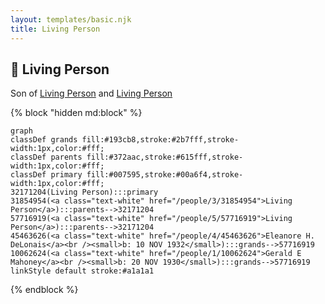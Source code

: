 ```yaml
---
layout: templates/basic.njk
title: Living Person
---
```

## 🔵 Living Person

Son of [Living Person](/people/5/57716919) and [Living Person](/people/3/31854954)

{% block "hidden md:block" %}
```mermaid
graph
classDef grands fill:#193cb8,stroke:#2b7fff,stroke-width:1px,color:#fff;
classDef parents fill:#372aac,stroke:#615fff,stroke-width:1px,color:#fff;
classDef primary fill:#007595,stroke:#00a6f4,stroke-width:1px,color:#fff;
32171204(Living Person):::primary
31854954(<a class="text-white" href="/people/3/31854954">Living Person</a>):::parents-->32171204
57716919(<a class="text-white" href="/people/5/57716919">Living Person</a>):::parents-->32171204
45463626(<a class="text-white" href="/people/4/45463626">Eleanore H. DeLonais</a><br /><small>b: 10 NOV 1932</small>):::grands-->57716919
10062624(<a class="text-white" href="/people/1/10062624">Gerald E Mahoney</a><br /><small>b: 20 NOV 1930</small>):::grands-->57716919
linkStyle default stroke:#a1a1a1
```
{% endblock %}
